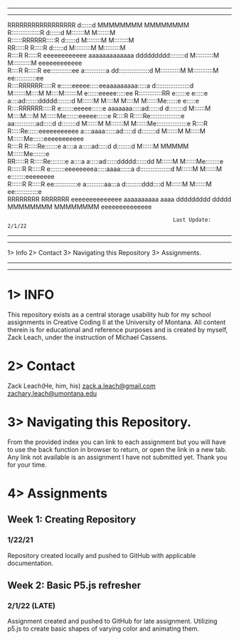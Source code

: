 ______________________________________________________________________________________________________________________________________
______________________________________________________________________________________________________________________________________



RRRRRRRRRRRRRRRRR                                                  d::::::d     MMMMMMMM               MMMMMMMM                    
R::::::::::::::::R                                                 d::::::d     M:::::::M             M:::::::M                    
R::::::RRRRRR:::::R                                                d::::::d     M::::::::M           M::::::::M                    
RR:::::R     R:::::R                                               d::::::d     M:::::::::M         M:::::::::M                    
R::::R     R:::::R    eeeeeeeeeeee    aaaaaaaaaaaaa      ddddddddd::::::::d     M::::::::::M       M::::::::::M    eeeeeeeeeeee    
R::::R     R:::::R  ee::::::::::::ee  a::::::::::::a   dd:::::::::::::::::d     M:::::::::::M     M:::::::::::M  ee::::::::::::ee  
R::::RRRRRR:::::R  e::::::eeeee:::::eeaaaaaaaaa:::::a d:::::::::::::::::::d     M:::::::M::::M   M::::M:::::::M e::::::eeeee:::::ee
R:::::::::::::RR  e::::::e     e:::::e         a::::ad:::::::ddddd::::::::d     M::::::M M::::M M::::M M::::::Me::::::e     e:::::e
R::::RRRRRR:::::R e:::::::eeeee::::::e  aaaaaaa:::::ad::::::d    d::::::::d     M::::::M  M::::M::::M  M::::::Me:::::::eeeee::::::e
R::::R     R:::::Re:::::::::::::::::e aa::::::::::::ad:::::d     d::::::::d     M::::::M   M:::::::M   M::::::Me:::::::::::::::::e
R::::R     R:::::Re::::::eeeeeeeeeee a::::aaaa::::::ad:::::d     d::::::::d     M::::::M    M:::::M    M::::::Me::::::eeeeeeeeeee  
R::::R     R:::::Re:::::::e         a::::a    a:::::ad:::::d     d::::::::d     M::::::M     MMMMM     M::::::Me:::::::e           
RR:::::R     R:::::Re::::::::e        a::::a    a:::::ad::::::ddddd::::::dd     M::::::M               M::::::Me::::::::e          
R::::::R     R:::::R e::::::::eeeeeeeea:::::aaaa::::::a d:::::::::::::::::d     M::::::M               M::::::M e::::::::eeeeeeee  
R::::::R     R:::::R  ee:::::::::::::e a::::::::::aa:::a d:::::::::ddd::::d     M::::::M               M::::::M  ee:::::::::::::e  
RRRRRRRR     RRRRRRR    eeeeeeeeeeeeee  aaaaaaaaaa  aaaa  ddddddddd   ddddd     MMMMMMMM               MMMMMMMM    eeeeeeeeeeeeee  


                                                        Last Update: 2/1/22
______________________________________________________________________________________________________________________________________
______________________________________________________________________________________________________________________________________

1> Info
2> Contact
3> Navigating this Repository
3> Assignments.

______________________________________________________________________________________________________________________________________
______________________________________________________________________________________________________________________________________
# 1> INFO #
This repository exists as a central storage usability hub for my school assignments in Creative Coding II at the University of Montana.
All content therein is for educational and reference purposes and is created by myself, Zack Leach, under the instruction of Michael Cassens.

# 2> Contact #
Zack Leach(He, him, his)
zack.a.leach@gmail.com
zachary.leach@umontana.edu

# 3> Navigating this Repository. #
From the provided index you can link to each assignment but you will have to use the back function in browser to return, or open the link in a new tab. Any link not available is an assignment I have not submitted yet. Thank you for your time.

# 4> Assignments #

## Week 1: Creating Repository ##
### 1/22/21 ###
Repository created locally and pushed to GitHub with applicable documentation.

## Week 2: Basic P5.js refresher ##
### 2/1/22 (LATE) ###
Assignment created and pushed to GitHub for late assignment. Utilizing p5.js to create basic shapes of varying color and animating them.
